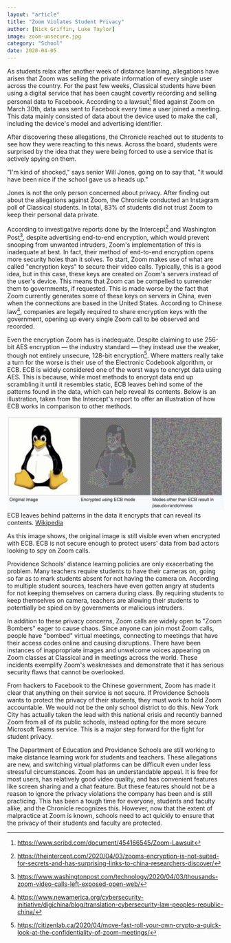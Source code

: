 ```yaml
---
layout: "article"
title: "Zoom Violates Student Privacy"
author: [Nick Griffin, Luke Taylor]
image: zoom-unsecure.jpg
category: "School"
date: 2020-04-05
---
```

As students relax after another week of distance learning, allegations have arisen that Zoom was selling the private information of every single user across the country. For the past few weeks, Classical students have been using a digital service that has been caught covertly recording and selling personal data to Facebook. According to a lawsuit[^1] filed against Zoom on March 30th, data was sent to Facebook every time a user joined a meeting. This data mainly consisted of data about the device used to make the call, including the device's model and advertising identifier.

After discovering these allegations, the Chronicle reached out to students to see how they were reacting to this news. Across the board, students were surprised by the idea that they were being forced to use a service that is actively spying on them.

"I'm kind of shocked," says senior Will Jones, going on to say that, "it would have been nice if the school gave us a heads up."

Jones is not the only person concerned about privacy. After finding out about the allegations against Zoom, the Chronicle conducted an Instagram poll of Classical students. In total, 83% of students did not trust Zoom to keep their personal data private.

According to investigative reports done by the Intercept[^2] and Washington Post[^3], despite advertising end-to-end encryption, which would prevent snooping from unwanted intruders, Zoom's implementation of this is inadequate at best. In fact, their method of end-to-end encryption opens more security holes than it solves. To start, Zoom makes use of what are called "encryption keys" to secure their video calls. Typically, this is a good idea, but in this case, these keys are created on Zoom's servers instead of the user's device. This means that Zoom can be compelled to surrender them to governments, if requested. This is made worse by the fact that Zoom currently generates some of these keys on servers in China, even when the connections are based in the United States. According to Chinese law[^4], companies are legally required to share encryption keys with the government, opening up every single Zoom call to be observed and recorded.

Even the encryption Zoom has is inadequate. Despite claiming to use 256-bit AES encryption — the industry standard — they instead use the weaker, though not entirely unsecure, 128-bit encryption[^5]. Where matters really take a turn for the worse is their use of the Electronic Codebook algorithm, or ECB. ECB is widely considered one of the worst ways to encrypt data using AES. This is because, while most methods to encrypt data end up scrambling it until it resembles static, ECB leaves behind some of the patterns found in the data, which can help reveal its contents. Below is an illustration, taken from the Intercept's report to offer an illustration of how ECB works in comparison to other methods.

<img src="/assets/images/penguin_illustration.jpg" />
<span>ECB leaves behind patterns in the data it encrypts that can reveal its contents. <a href="https://en.wikipedia.org/wiki/Block_cipher_mode_of_operation#Electronic_Codebook_(ECB)">Wikipedia</a></span>

As this image shows, the original image is still visible even when encrypted with ECB. ECB is not secure enough to protect users' data from bad actors looking to spy on Zoom calls.

Providence Schools' distance learning policies are only exacerbating the problem. Many teachers require students to have their cameras on, going so far as to mark students absent for not having the camera on. According to multiple student sources, teachers have even gotten angry at students for not keeping themselves on camera during class. By requiring students to keep themselves on camera, teachers are allowing their students to potentially be spied on by governments or malicious intruders.

In addition to these privacy concerns, Zoom calls are widely open to "Zoom Bombers" eager to cause chaos. Since anyone can join most Zoom calls, people have "bombed" virtual meetings, connecting to meetings that have their access codes online and causing disruptions. There have been instances of inappropriate images and unwelcome voices appearing on Zoom classes at Classical and in meetings across the world. These incidents exemplify Zoom's weaknesses and demonstrate that it has serious security flaws that cannot be overlooked.

From hackers to Facebook to the Chinese government, Zoom has made it clear that anything on their service is not secure. If Providence Schools wants to protect the privacy of their students, they must work to hold Zoom accountable. We would not be the only school district to do this. New York City has actually taken the lead with this national crisis and recently banned Zoom from all of its public schools, instead opting for the more secure Microsoft Teams service. This is a major step forward for the fight for student privacy.

The Department of Education and Providence Schools are still working to make distance learning work for students and teachers. These allegations are new, and switching virtual platforms can be difficult even under less stressful circumstances. Zoom has an understandable appeal. It is free for most users, has relatively good video quality, and has convenient features like screen sharing and a chat feature. But these features should not be a reason to ignore the privacy violations the company has been and is still practicing. This has been a tough time for everyone, students and faculty alike, and the Chronicle recognizes this. However, now that the extent of malpractice at Zoom is known, schools need to act quickly to ensure that the privacy of their students and faculty are protected.


[^1]: https://www.scribd.com/document/454166545/Zoom-Lawsuit
[^2]: https://theintercept.com/2020/04/03/zooms-encryption-is-not-suited-for-secrets-and-has-surprising-links-to-china-researchers-discover/
[^3]: https://www.washingtonpost.com/technology/2020/04/03/thousands-zoom-video-calls-left-exposed-open-web/
[^4]: https://www.newamerica.org/cybersecurity-initiative/digichina/blog/translation-cybersecurity-law-peoples-republic-china/
[^5]: https://citizenlab.ca/2020/04/move-fast-roll-your-own-crypto-a-quick-look-at-the-confidentiality-of-zoom-meetings/
